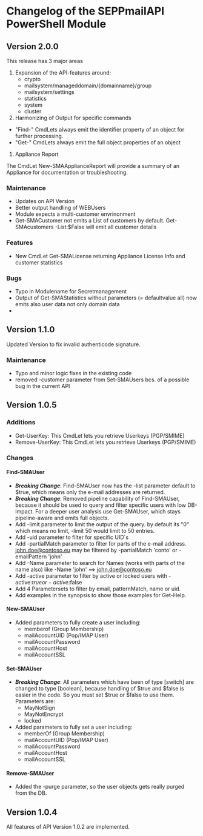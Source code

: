 # Changelog of the SEPPmailAPI PowerShell Module

## Version 2.0.0

This release has 3 major areas

1. Expansion of the API-features around:
   - crypto
   - mailsystem/manageddomain/{domainname}/group
   - mailsystem/settings
   - statistics
   - system
   - cluster
2. Harmonizing of Output for specific commands
   
- "Find-" CmdLets always emit the identifier property of an object for further processing.
- "Get-" CmdLets always emit the full object properties of an object
  
1. Appliance Report

The CmdLet New-SMAApplianceReport will provide a summary of an Appliance for documentation or troubleshooting.

### Maintenance

- Updates on API Version
- Better output handling of WEBUsers
- Module expects a multi-customer envrinonment
- Get-SMACustomer not emits a List of customers by default. Get-SMAcustomers -List:$False will emit all customer details

### Features

- New CmdLet Get-SMALicense returning Appliance License Info and customer statistics

### Bugs

- Typo in Modulename for Secretmanagement
- Output of Get-SMAStatistics without parameters (= defaultvalue all) now emits also user data not only domain data
- 

## Version 1.1.0

Updated Version to fix invalid authenticode signature.

### Maintenance

- Typo and minor logic fixes in the existing code
- removed -customer parameter from Set-SMAUsers bcs. of a possible bug in the current API

## Version 1.0.5

### Additions

- Get-UserKey: This CmdLet lets you retrieve Userkeys (PGP/SMIME)
- Remove-UserKey: This CmdLet lets you retrieve Userkeys (PGP/SMIME)

### Changes

#### Find-SMAUser

- ***Breaking Change***: Find-SMAUser now has the -list parameter default to $true, which means only the e-mail addresses are returned.
- ***Breaking Change***: Removed pipeline capability of Find-SMAUser, because it should be used to query and filter specific users with low DB-impact. For a deeper user analysis use Get-SMAUser, which stays pipeline-aware and emits full objects.
- Add -limit parameter to limit the output of the query. by default its "0" which means no limit, -limit 50 would limit to 50 entries.
- Add -uid parameter to filter for specific UID´s
- Add -partialMatch parameter to filter for parts of the e-mail address. <john.doe@contoso.eu> may be filtered by -partialMatch 'conto' or -emailPattern 'john'
- Add -Name parameter to search for Names (works with parts of the name also) like -Name 'john' ==> <john.doe@contoso.eu>
- Add -active parameter to filter by active or locked users with -active:$true or -active:$false
- Add 4 Parametersets to filter by email, patternMatch, name or uid.
- Add examples in the synopsis to show those examples for Get-Help.

#### New-SMAUser

- Added parameters to fully create a user including:
  - memberof (Group Membership)
  - mailAccountUID (Pop/IMAP User)
  - mailAccountPassword
  - mailAccountHost
  - mailAccountSSL

#### Set-SMAUser

- ***Breaking Change***: All parameters which have been of type [switch] are changed to type [boolean], because handling of $true and $false is easier in the code. So you must set $true or $false to use them.  Parameters are:
  - MayNotSign
  - MayNotEncrypt
  - locked
- Added parameters to fully set a user including:
  - memberOf (Group Membership)
  - mailAccountUID (Pop/IMAP User)
  - mailAccountPassword
  - mailAccountHost
  - mailAccountSSL

#### Remove-SMAUser

- Added the -purge parameter, so the user objects gets really purged from the DB.

## Version 1.0.4

All features of API Version 1.0.2 are implemented.
